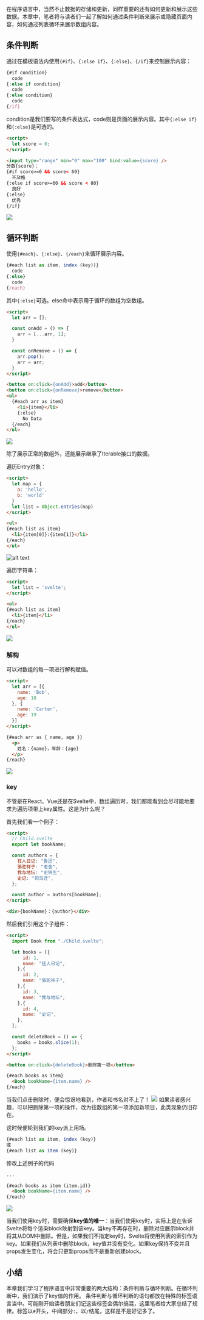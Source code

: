 在程序语言中，当然不止数据的存储和更新，同样重要的还有如何更新和展示这些数据。本章中，笔者将与读者们一起了解如何通过条件判断来展示或隐藏页面内容，如何通过列表循环来展示数组内容。

## 条件判断

通过在模板语法内使用`{#if}`、`{:else if}`、`{:else}`、`{/if}`来控制展示内容：
```javascript
{#if condition}
  code
{:else if condition}
  code
{:else condition}
  code
{/if}
```

condition是我们要写的条件表达式，code则是页面的展示内容。其中`{:else if}`和`{:else}`是可选的。

```html
<script>
  let score = 0;
</script>

<input type="range" min="0" max="100" bind:value={score} />
分数{score}：
{#if score>=0 && score< 60}
  不及格
{:else if score>=60 && score < 80}
  良好
{:else}
  优秀
{/if}
```
![](./img/07-1.gif)

## 循环判断

使用`{#each}`、`{:else}`、`{/each}`来循环展示内容。
```javascript
{#each list as item, index (key))}
  code
{:else}
  code
{/each}
```

其中`{:else}`可选。else命中表示用于循环的数组为空数组。
```html
<script>
  let arr = [];

  const onAdd = () => {
    arr = [...arr, 1];
  }

  const onRemove = () => {
    arr.pop();
    arr = arr;
  }
</script>

<button on:click={onAdd}>add</button>
<button on:click={onRemove}>remove</button>
<ul>
  {#each arr as item}
    <li>{item}</li>
    {:else}
      No Data
  {/each}
</ul>
```

![](./img/07-2.gif)

除了展示正常的数组外，还能展示继承了Iterable接口的数据。  

遍历Entry对象：
```html
<script>
  let map = {
    a: 'hello',
    b: 'world'
  }
  let list = Object.entries(map)
</script>

<ul>
{#each list as item}
  <li>{item[0]}:{item[1]}</li>
{/each}
</ul>
```
![alt text](./img/07-7.png)

遍历字符串：
```html
<script>
  let list = 'svelte';
</script>

<ul>
{#each list as item}
  <li>{item}</li>
{/each}
</ul>
```
![](./img/07-6.png)

### 解构
可以对数组的每一项进行解构赋值。
```html
<script>
  let arr = [{
    name: 'Bob',
    age: 18
  }, {
    name: 'Carter',
    age: 19
  }]
</script>

{#each arr as { name, age }}
  <p>
    姓名：{name}，年龄：{age}
  </p>
{/each}
```
![](./img/07-3.png)

### key

不管是在React、Vue还是在Svelte中，数组遍历时，我们都能看到会尽可能地要求为遍历项带上key属性。这是为什么呢？

首先我们看一个例子：
```html
<script>
  // Child.svelte
  export let bookName;

  const authors = {
    狂人日记: "鲁迅",
    骆驼祥子: "老舍",
    我与地坛: "史铁生",
    史记: "司马迁",
  };

  const author = authors[bookName];
</script>

<div>{bookName}：{author}</div>
```

然后我们引用这个子组件：
```html
<script>
  import Book from "./Child.svelte";

  let books = [{
      id: 1,
      name: "狂人日记",
    },{
      id: 2,
      name: "骆驼祥子",
    },{
      id: 3,
      name: "我与地坛",
    },{
      id: 4,
      name: "史记",
    },
  ];

  const deleteBook = () => {
    books = books.slice(1);
  };
</script>

<button on:click={deleteBook}>删除第一项</button>

{#each books as item}
  <Book bookName={item.name} />
{/each}
```

当我们点击删除时，便会惊讶地看到，作者和书名对不上了！
![](./img/07-4.gif)
如果读者感兴趣，可以把删除第一项的操作，改为往数组的第一项添加新项目，此类现象仍旧存在。

这时候便轮到我们的key派上用场。
```javascript
{#each list as item, index (key)}
或
{#each list as item (key)}
```

修改上述例子的代码
```html
...

{#each books as item (item.id)}
  <Book bookName={item.name} />
{/each}
```

![](./img/07-5.gif)

当我们使用key时，需要确保**key值的唯一**：当我们使用key时，实际上是在告诉Svelte将每个渲染block映射到该key。当key不再存在时，删除对应展示block并将其从DOM中删除。但是，如果我们不指定key时，Svelte将使用列表的索引作为key。如果我们从列表中删除block，key值并没有变化。如果key保持不变并且props发生变化，将会只更新props而不是重新创建block。

## 小结

本章我们学习了程序语言中非常重要的两大结构：条件判断与循环判断。在循环判断中，我们演示了key值的作用。
条件判断与循环判断的语句都放在特殊的标签语言当中。可能刚开始读者朋友们记这些标签会偶尔搞混，这里笔者给大家总结了规律。标签以`#`开头，中间部分`:`，以`/`结尾，这样是不是好记多了。
